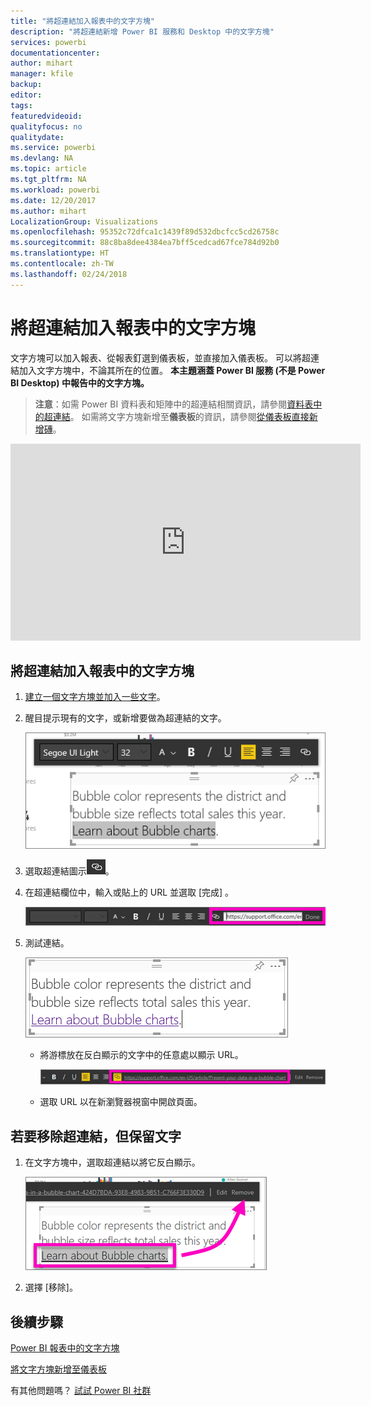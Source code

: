 ```yaml
---
title: "將超連結加入報表中的文字方塊"
description: "將超連結新增 Power BI 服務和 Desktop 中的文字方塊"
services: powerbi
documentationcenter: 
author: mihart
manager: kfile
backup: 
editor: 
tags: 
featuredvideoid: 
qualityfocus: no
qualitydate: 
ms.service: powerbi
ms.devlang: NA
ms.topic: article
ms.tgt_pltfrm: NA
ms.workload: powerbi
ms.date: 12/20/2017
ms.author: mihart
LocalizationGroup: Visualizations
ms.openlocfilehash: 95352c72dfca1c1439f89d532dbcfcc5cd26758c
ms.sourcegitcommit: 88c8ba8dee4384ea7bff5cedcad67fce784d92b0
ms.translationtype: HT
ms.contentlocale: zh-TW
ms.lasthandoff: 02/24/2018
---
```

# <a name="add-a-hyperlink-to-a-text-box-in-a-report"></a>將超連結加入報表中的文字方塊
文字方塊可以加入報表、從報表釘選到儀表板，並直接加入儀表板。 可以將超連結加入文字方塊中，不論其所在的位置。 **本主題涵蓋 Power BI 服務 (不是 Power BI Desktop) 中報告中的文字方塊。**

> **注意**：如需 Power BI 資料表和矩陣中的超連結相關資訊，請參閱[資料表中的超連結](power-bi-hyperlinks-in-tables.md)。 如需將文字方塊新增至**儀表板**的資訊，請參閱[從儀表板直接新增磚](service-dashboard-add-widget.md)。 
> 
> 

<iframe width="560" height="315" src="https://www.youtube.com/embed/_3q6VEBhGew#t=0m55s" frameborder="0" allowfullscreen></iframe>


## <a name="to-add-a-hyperlink-to-a-text-box-in-a-report"></a>將超連結加入報表中的文字方塊
1. [建立一個文字方塊並加入一些文字](power-bi-reports-add-text-and-shapes.md)。 
2. 醒目提示現有的文字，或新增要做為超連結的文字。
   
   ![](media/service-add-hyperlink-to-text-box/power-bi-hyperlink-new.png)
3. 選取超連結圖示![](media/service-add-hyperlink-to-text-box/power-bi-hyperlink-icon.png)。
4. 在超連結欄位中，輸入或貼上的 URL 並選取 [完成] 。
   
   ![](media/service-add-hyperlink-to-text-box/power-bi-add-link.png)
5. 測試連結。  
   
   ![](media/service-add-hyperlink-to-text-box/power-bi-test-link.png)
   
   * 將游標放在反白顯示的文字中的任意處以顯示 URL。  
     
      ![](media/service-add-hyperlink-to-text-box/power-bi-hyperlink-edit.png)
   * 選取 URL 以在新瀏覽器視窗中開啟頁面。

## <a name="to-remove-the-hyperlink-but-leave-the-text"></a>若要移除超連結，但保留文字
1. 在文字方塊中，選取超連結以將它反白顯示。
   
     ![](media/service-add-hyperlink-to-text-box/power-bi-hyperlink-remove.png)
2. 選擇 [移除]。 

## <a name="next-steps"></a>後續步驟
[Power BI 報表中的文字方塊](power-bi-reports-add-text-and-shapes.md)

[將文字方塊新增至儀表板](service-dashboard-add-widget.md)

有其他問題嗎？ [試試 Power BI 社群](http://community.powerbi.com/)

